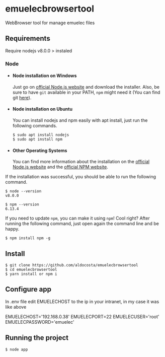 # emuelecbrowsertool
WebBrowser tool for manage emuelec files

## Requirements
Require nodejs v8.0.0 > instaled

### Node
- #### Node installation on Windows

  Just go on [official Node.js website](https://nodejs.org/) and download the installer.
Also, be sure to have `git` available in your PATH, `npm` might need it (You can find git [here](https://git-scm.com/)).

- #### Node installation on Ubuntu

  You can install nodejs and npm easily with apt install, just run the following commands.

      $ sudo apt install nodejs
      $ sudo apt install npm

- #### Other Operating Systems
  You can find more information about the installation on the [official Node.js website](https://nodejs.org/) and the [official NPM website](https://npmjs.org/).

If the installation was successful, you should be able to run the following command.

    $ node --version
    v8.0.0

    $ npm --version
    6.13.4

If you need to update `npm`, you can make it using `npm`! Cool right? After running the following command, just open again the command line and be happy.

    $ npm install npm -g

###
## Install

    $ git clone https://github.com/aldocosta/emuelecbrowsertool
    $ cd emuelecbrowsertool
    $ yarn install or npm i

## Configure app

In .env file edit EMUELECHOST to the ip in your intranet, in my case it was like above

EMUELECHOST='192.168.0.38'
EMUELECPORT=22
EMUELECUSER='root'
EMUELECPASSWORD='emuelec'

## Running the project

    $ node app
